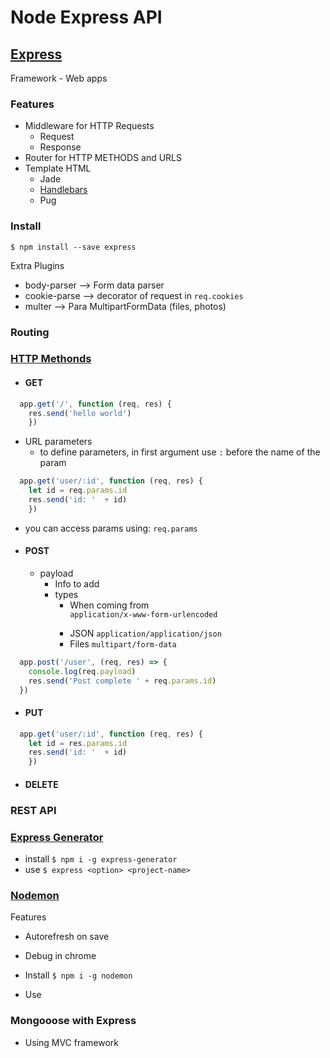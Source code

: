 # Node Express API

## [Express](https://expressjs.com/)

Framework -
Web apps

### Features

- Middleware for HTTP Requests
  - Request
  - Response
- Router for HTTP METHODS and URLS
- Template HTML
  - Jade
  - [Handlebars](https://handlebarsjs.com/) 
  - Pug

### Install

`$ npm install --save express`

Extra Plugins

- body-parser --> Form data parser
- cookie-parse --> decorator of request in `req.cookies`
- multer --> Para MultipartFormData (files, photos)


### Routing



### [HTTP Methonds](https://developer.mozilla.org/en-US/docs/Web/HTTP/Methods)

- #### GET
``` js
  app.get('/', function (req, res) {
    res.send('hello world')
    })
```
  - URL parameters
    - to define parameters, in first argument use `:` before the name of the param
  ``` js
    app.get('user/:id', function (req, res) {
      let id = req.params.id
      res.send('id: '  + id)
      })
  ```
  - you can access params using: `req.params`
- #### POST
  - payload
    - Info to add
    - types
      - When coming from <form> `application/x-www-form-urlencoded`
      - JSON `application/application/json`
      - Files `multipart/form-data`
``` js
  app.post('/user', (req, res) => {
    console.log(req.payload)
    res.send('Post complete ' + req.params.id)
  })
```
- #### PUT

``` js
  app.get('user/:id', function (req, res) {
    let id = res.params.id
    res.send('id: '  + id)
    })
```
- #### DELETE

### REST API


### [Express Generator](https://expressjs.com/en/starter/generator.html)

- install `$ npm i -g express-generator`
- use `$ express <option> <project-name>`

### [Nodemon](https://nodemon.io/)
Features
- Autorefresh on save
- Debug in chrome

- Install `$ npm i -g nodemon`
- Use

### Mongooose with Express

- Using MVC framework
